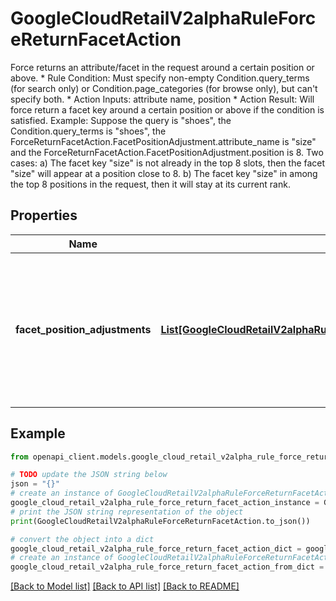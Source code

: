 # GoogleCloudRetailV2alphaRuleForceReturnFacetAction

Force returns an attribute/facet in the request around a certain position or above. * Rule Condition: Must specify non-empty Condition.query_terms (for search only) or Condition.page_categories (for browse only), but can't specify both. * Action Inputs: attribute name, position * Action Result: Will force return a facet key around a certain position or above if the condition is satisfied. Example: Suppose the query is \"shoes\", the Condition.query_terms is \"shoes\", the ForceReturnFacetAction.FacetPositionAdjustment.attribute_name is \"size\" and the ForceReturnFacetAction.FacetPositionAdjustment.position is 8. Two cases: a) The facet key \"size\" is not already in the top 8 slots, then the facet \"size\" will appear at a position close to 8. b) The facet key \"size\" in among the top 8 positions in the request, then it will stay at its current rank.

## Properties

Name | Type | Description | Notes
------------ | ------------- | ------------- | -------------
**facet_position_adjustments** | [**List[GoogleCloudRetailV2alphaRuleForceReturnFacetActionFacetPositionAdjustment]**](GoogleCloudRetailV2alphaRuleForceReturnFacetActionFacetPositionAdjustment.md) | Each instance corresponds to a force return attribute for the given condition. There can&#39;t be more 3 instances here. | [optional] 

## Example

```python
from openapi_client.models.google_cloud_retail_v2alpha_rule_force_return_facet_action import GoogleCloudRetailV2alphaRuleForceReturnFacetAction

# TODO update the JSON string below
json = "{}"
# create an instance of GoogleCloudRetailV2alphaRuleForceReturnFacetAction from a JSON string
google_cloud_retail_v2alpha_rule_force_return_facet_action_instance = GoogleCloudRetailV2alphaRuleForceReturnFacetAction.from_json(json)
# print the JSON string representation of the object
print(GoogleCloudRetailV2alphaRuleForceReturnFacetAction.to_json())

# convert the object into a dict
google_cloud_retail_v2alpha_rule_force_return_facet_action_dict = google_cloud_retail_v2alpha_rule_force_return_facet_action_instance.to_dict()
# create an instance of GoogleCloudRetailV2alphaRuleForceReturnFacetAction from a dict
google_cloud_retail_v2alpha_rule_force_return_facet_action_from_dict = GoogleCloudRetailV2alphaRuleForceReturnFacetAction.from_dict(google_cloud_retail_v2alpha_rule_force_return_facet_action_dict)
```
[[Back to Model list]](../README.md#documentation-for-models) [[Back to API list]](../README.md#documentation-for-api-endpoints) [[Back to README]](../README.md)



